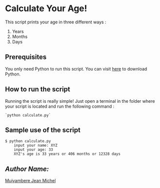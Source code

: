 # Calculate Your Age!

This script prints your age in three different ways : 
1. Years
2. Months
3. Days


## Prerequisites

You only need Python to run this script. You can visit [here](https://www.python.org/downloads/) to download Python.


## How to run the script

Running the script is really simple! Just open a terminal in the folder where your script is located and run the following command :

    `python calculate.py`


## Sample use of the script
<!--Remove the below lines and add yours -->
```
$ python calculate.py 
    input your name: XYZ
    input your age: 33 
    XYZ's age is 33 years or 406 months or 12328 days
```

## *Author Name:*

[Mujyambere Jean Michel](https://github.com/Mujyambere70)
